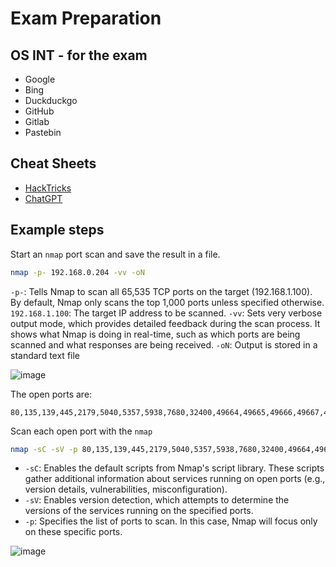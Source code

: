 # Exam Preparation

## OS INT - for the exam

- Google
- Bing
- Duckduckgo
- GitHub
- Gitlab
- Pastebin

## Cheat Sheets

- [HackTricks](https://book.hacktricks.xyz/sw)
- [ChatGPT](https://chatgpt.com/)


## Example steps

Start an `nmap` port scan and save the result in a file.

```bash
nmap -p- 192.168.0.204 -vv -oN
```

`-p-`: Tells Nmap to scan all 65,535 TCP ports on the target (192.168.1.100). By default, Nmap only scans the top 1,000 ports unless specified otherwise.
`192.168.1.100`: The target IP address to be scanned.
`-vv`: Sets very verbose output mode, which provides detailed feedback during the scan process. It shows what Nmap is doing in real-time, such as which ports are being scanned and what responses are being received.
`-oN`: Output is stored in a standard text file

![image](https://github.com/user-attachments/assets/39ee27ff-c1d9-4a01-9cc8-4bd885485501)


The open ports are:

```
80,135,139,445,2179,5040,5357,5938,7680,32400,49664,49665,49666,49667,49668,49673,49674,49704
```

Scan each open port with the `nmap`

```bash
nmap -sC -sV -p 80,135,139,445,2179,5040,5357,5938,7680,32400,49664,49665,49666,49667,49668,49673,49674,49704 192.168.0.204 -vv -oN nmapFull.txt
```

- `-sC`: Enables the default scripts from Nmap's script library. These scripts gather additional information about services running on open ports (e.g., version details, vulnerabilities, misconfiguration).
- `-sV`: Enables version detection, which attempts to determine the versions of the services running on the specified ports.
- `-p`: Specifies the list of ports to scan. In this case, Nmap will focus only on these specific ports.

![image](https://github.com/user-attachments/assets/20f0e55b-9811-44bd-83f4-f8bd80f64e27)



